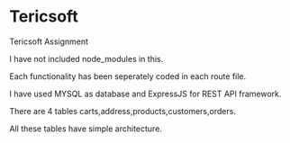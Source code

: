 # Tericsoft
Tericsoft Assignment

I have not included node_modules in this.

Each functionality has been seperately coded in each route file.

I have used MYSQL as database and ExpressJS for REST API framework.

There are 4 tables carts,address,products,customers,orders.

All these tables have simple architecture.
